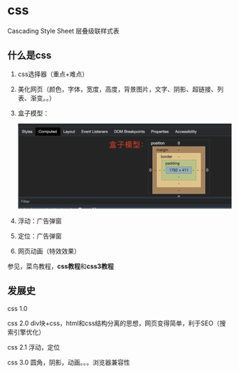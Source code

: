 # css

Cascading Style Sheet 层叠级联样式表



## 什么是css

1. css选择器（重点+难点）

2. 美化网页（颜色，字体，宽度，高度，背景图片，文字、阴影、超链接、列表、渐变。。）

3. 盒子模型：

   ![image-20210113082847390](./resources/image/box-model.png)

4. 浮动：广告弹窗

5. 定位：广告弹窗

6. 网页动画（特效效果）

参见，菜鸟教程，**css教程**和**css3教程**



## 发展史

css 1.0

css 2.0 	div块+css，html和css结构分离的思想，网页变得简单，利于SEO（搜索引擎优化）

css 2.1 	浮动，定位

css 3.0	圆角，阴影，动画。。。浏览器兼容性 